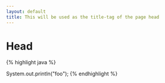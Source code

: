 ```yaml
---
layout: default
title: This will be used as the title-tag of the page head
---
```


# Head


{% highlight java %}

System.out.println("foo");
{% endhighlight %}
